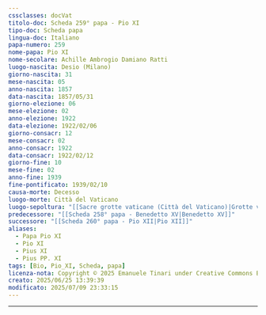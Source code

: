```yaml
---
cssclasses: docVat
titolo-doc: Scheda 259° papa - Pio XI
tipo-doc: Scheda papa
lingua-doc: Italiano
papa-numero: 259
nome-papa: Pio XI
nome-secolare: Achille Ambrogio Damiano Ratti
luogo-nascita: Desio (Milano)
giorno-nascita: 31
mese-nascita: 05
anno-nascita: 1857
data-nascita: 1857/05/31
giorno-elezione: 06
mese-elezione: 02
anno-elezione: 1922
data-elezione: 1922/02/06
giorno-consacr: 12
mese-consacr: 02
anno-consacr: 1922
data-consacr: 1922/02/12
giorno-fine: 10
mese-fine: 02
anno-fine: 1939
fine-pontificato: 1939/02/10
causa-morte: Decesso
luogo-morte: Città del Vaticano
luogo-sepoltura: "[[Sacre grotte vaticane (Città del Vaticano)|Grotte vaticane]]"
predecessore: "[[Scheda 258° papa - Benedetto XV|Benedetto XV]]"
successore: "[[Scheda 260° papa - Pio XII|Pio XII]]"
aliases:
  - Papa Pio XI
  - Pio XI
  - Pius XI
  - Pius PP. XI
tags: [Bio, Pio_XI, Scheda, papa]
licenza-nota: Copyright © 2025 Emanuele Tinari under Creative Commons BY-NC-SA 4.0 https://creativecommons.org/licenses/by-nc-sa/4.0/
creato: 2025/06/25 13:39:39
modificato: 2025/07/09 23:33:15
---
```


***